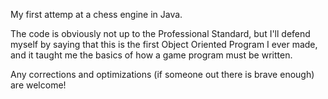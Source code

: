 My first attemp at a chess engine in Java.

The code is obviously not up to the Professional
Standard, but I'll defend myself by saying that this 
is the first Object Oriented Program I ever made,
and it taught me the basics of how a game program
must be written.

Any corrections and optimizations (if someone out there 
is brave enough) are welcome!


